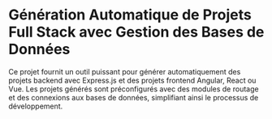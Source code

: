 # Génération Automatique de Projets Full Stack avec Gestion des Bases de Données

Ce projet fournit un outil puissant pour générer automatiquement des projets backend avec Express.js et des projets frontend Angular, React ou Vue. 
Les projets générés sont préconfigurés avec des modules de routage et des connexions aux bases de données, simplifiant ainsi le processus de développement.
